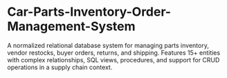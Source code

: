 # Car-Parts-Inventory-Order-Management-System
A normalized relational database system for managing parts inventory, vendor restocks, buyer orders, returns, and shipping. Features 15+ entities with complex relationships, SQL views, procedures, and support for CRUD operations in a supply chain context.
